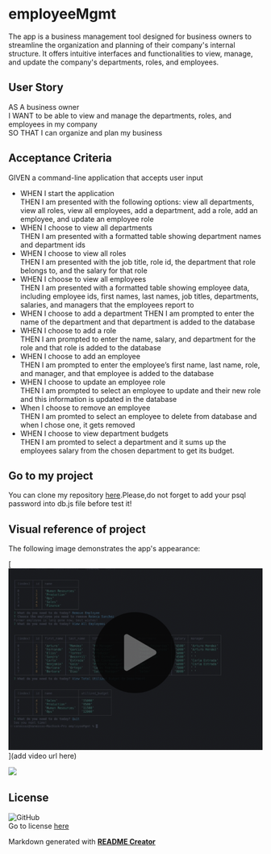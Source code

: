 # employeeMgmt
The app is a business management tool designed for business owners to streamline the organization and planning of their company's internal structure. It offers intuitive interfaces and functionalities to view, manage, and update the company's departments, roles, and employees.

## User Story

AS A business owner<br>
I WANT to be able to view and manage the departments, roles, and employees in my company<br>
SO THAT I can organize and plan my business

## Acceptance Criteria

GIVEN a command-line application that accepts user input<br>
* WHEN I start the application<br>
THEN I am presented with the following options: view all departments, view all roles, view all employees, add a department, add a role, add an employee, and update an employee role
* WHEN I choose to view all departments<br>
THEN I am presented with a formatted table showing department names and department ids
* WHEN I choose to view all roles<br>
THEN I am presented with the job title, role id, the department that role belongs to, and the salary for that role
* WHEN I choose to view all employees<br>
THEN I am presented with a formatted table showing employee data, including employee ids, first names, last names, job titles, departments, salaries, and managers that the employees report to
* WHEN I choose to add a department
THEN I am prompted to enter the name of the department and that department is added to the database
* WHEN I choose to add a role<br>
THEN I am prompted to enter the name, salary, and department for the role and that role is added to the database
* WHEN I choose to add an employee<br>
THEN I am prompted to enter the employee’s first name, last name, role, and manager, and that employee is added to the database
* WHEN I choose to update an employee role<br>
THEN I am prompted to select an employee to update and their new role and this information is updated in the database
* When I choose to remove an employee<br>
THEN I am promted to select an employee to delete from database and when I chose one, it gets removed
* WHEN I choose to view department budgets<br>
THEN I am promted to select a department and it sums up the employees salary from the chosen department to get its budget.


## Go to my project
  
You can clone my repository [here](https://github.com/VanZittle/employeeMgmt).Please,do not forget to add your psql password into db.js file before test it!

## Visual reference of project
The following image demonstrates the app's appearance:
  
[![A video thumbnail shows the command-line employee management application with a play button overlaying the view.](./assets/video-thumbnail.png)](add video url here)
  
![](./assets/challenge_appReference.gif)

## License
![GitHub](https://img.shields.io/github/license/VanZittle/employeeMgmt?style=for-the-badge)<br> Go to license [here](https://github.com/VanZittle/employeeMgmt/blob/main/LICENSE)
  
Markdown generated with **[README Creator](https://github.com/VanZittle/module9-challenge-ReadmeGenerator)**